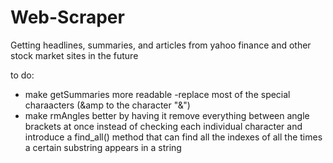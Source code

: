 # Web-Scraper
Getting headlines, summaries, and articles from yahoo finance and other stock market sites in the future

to do: 
  - make getSummaries more readable
    -replace most of the special charaacters (&amp to the character "&")
  - make rmAngles better by having it remove everything between angle brackets at once instead of checking each individual character and introduce a find_all() method that can find all the indexes of all the times a certain substring appears in a string
